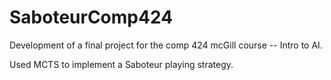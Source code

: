 # SaboteurComp424
Development of a final project for the comp 424 mcGill course -- Intro to AI.

Used MCTS to implement a Saboteur playing strategy.
